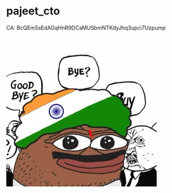 # pajeet_cto

CA: BcQEm5sEdAGqHnR9DCaMUSbmNTKdyJhq3upci7Uzpump

![pajeet says good bye](./images/main.jpg)
